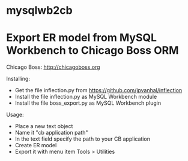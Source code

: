 # mysqlwb2cb
Export ER model from MySQL Workbench to Chicago Boss ORM
========================================================
Chicago Boss: http://chicagoboss.org

Installing:
* Get the file inflection.py from https://github.com/jpvanhal/inflection
* Install the file inflection.py as MySQL Workbench module
* Install the file boss_export.py as MySQL Workbench plugin

Usage:
* Place a new text object
* Name it "cb application path"
* In the text field specify the path to your CB application
* Create ER model
* Export it with menu item Tools > Utilities

